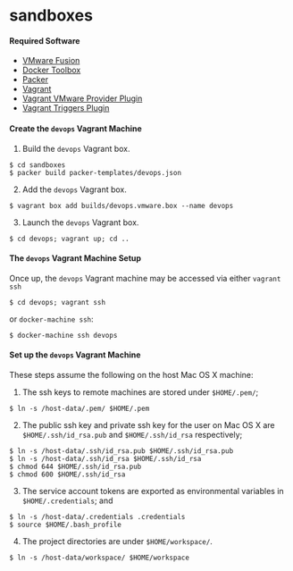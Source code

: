 # sandboxes

#### Required Software
- [VMware Fusion](https://www.vmware.com/products/fusion/fusion-evaluation)
- [Docker Toolbox](https://github.com/docker/toolbox/releases/)
- [Packer](https://www.packer.io/downloads.html)
- [Vagrant](https://www.vagrantup.com/downloads.html)
- [Vagrant VMware Provider Plugin](https://www.vagrantup.com/docs/vmware/installation.html)
- [Vagrant Triggers Plugin](https://github.com/emyl/vagrant-triggers)

#### Create the `devops` Vagrant Machine

  1. Build the `devops` Vagrant box.

  ```
  $ cd sandboxes
  $ packer build packer-templates/devops.json
  ```
  
  2. Add the `devops` Vagrant box.

  ```
  $ vagrant box add builds/devops.vmware.box --name devops
  ```

  3. Launch the `devops` Vagrant box.

  ```
  $ cd devops; vagrant up; cd ..
  ```

#### The `devops` Vagrant Machine Setup
Once up, the `devops` Vagrant machine may be accessed via either `vagrant ssh`
```
$ cd devops; vagrant ssh
```
or `docker-machine ssh`:
```
$ docker-machine ssh devops
```

#### Set up the `devops` Vagrant Machine
These steps assume the following on the host Mac OS X machine:

  1. The ssh keys to remote machines are stored under `$HOME/.pem/`;

  ```
  $ ln -s /host-data/.pem/ $HOME/.pem
  ```

  2. The public ssh key and private ssh key for the user on Mac OS X are `$HOME/.ssh/id_rsa.pub` and `$HOME/.ssh/id_rsa` respectively;

  ```
  $ ln -s /host-data/.ssh/id_rsa.pub $HOME/.ssh/id_rsa.pub
  $ ln -s /host-data/.ssh/id_rsa $HOME/.ssh/id_rsa
  $ chmod 644 $HOME/.ssh/id_rsa.pub
  $ chmod 600 $HOME/.ssh/id_rsa
  ```

  3. The service account tokens are exported as environmental variables in `$HOME/.credentials`; and

  ```
  $ ln -s /host-data/.credentials .credentials
  $ source $HOME/.bash_profile
  ```

  4. The project directories are under `$HOME/workspace/`.

  ```
  $ ln -s /host-data/workspace/ $HOME/workspace
  ```
